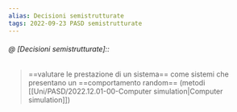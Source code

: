 ```yaml
---
alias: Decisioni semistrutturate
tags: 2022-09-23 PASD semistrutturate
---
```


###### @ [Decisioni semistrutturate]::
> ==valutare le prestazione di un sistema== come sistemi che presentano un ==comportamento random== (metodi [[Uni/PASD/2022.12.01-00-Computer simulation|Computer simulation]])
